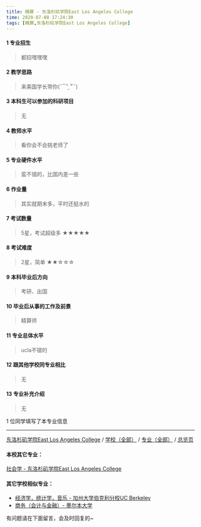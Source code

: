```yaml
---
title: 精算 - 东洛杉矶学院East Los Angeles College
time: 2020-07-08 17:24:30
tags: [精算,东洛杉矶学院East Los Angeles College]
---
```

#### 1 专业招生
> 都招嘿嘿嘿


#### 2 教学思路
> 来美国学长带你(˶‾᷄ ⁻̫ ‾᷅˵)


#### 3 本科生可以参加的科研项目
>  无


#### 4 教师水平
> 看你会不会挑老师了


#### 5 专业硬件水平
> 蛮不错的，比国内差一些


#### 6 作业量
> 其实就期末多，平时还挺水的


#### 7 考试数量
>5星，考试超级多
★★★★★


#### 8 考试难度
> 2星，简单
★★☆☆☆


#### 9 本科毕业后方向
> 考研、出国


#### 10 毕业后从事的工作及前景
> 精算师


#### 11 专业总体水平
> ucla不错的


#### 12 跟其他学校同专业相比
> 无


#### 13 专业补充介绍
> 无

1 位同学填写了本专业信息
***
[东洛杉矶学院East Los Angeles College](http://www.jianshu.com/p/1aec7ad9ce26) / [学校（全部）](http://www.jianshu.com/p/3efa6bcca419) / [专业（全部）](http://www.jianshu.com/p/2d4c6d3552c2) / [总览页](http://www.jianshu.com/p/445daeb4fa00)
#### 本校其它专业：
[社会学 - 东洛杉矶学院East Los Angeles College](http://www.jianshu.com/p/6b1a0db9cc4f) 
#### 其它学校相似专业：
- [经济学，统计学，音乐 - 加州大学伯克利分校UC Berkeley](http://www.jianshu.com/p/6f5d585bf003) 
- [商务（会计与金融）- 墨尔本大学](http://www.jianshu.com/p/10fd46cef5ce) 


有问题请在下面留言，会及时回复的~
